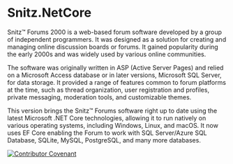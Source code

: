 # Snitz.NetCore

Snitz™ Forums 2000 is a web-based forum software developed by a group of independent programmers. It was designed as a solution for creating and managing online discussion boards or forums. It gained popularity during the early 2000s and was widely used by various online communities.

The software was originally written in ASP (Active Server Pages) and relied on a Microsoft Access database or in later versions, Microsoft SQL Server, for data storage. It provided a range of features common to forum platforms at the time, such as thread organization, user registration and profiles, private messaging, moderation tools, and customizable themes.


This version brings the Snitz™ Forums software right up to date using the latest Microsoft .NET Core technologies, allowing it to run natively on various operating systems, including Windows, Linux, and macOS. It now uses EF Core enabling the Forum to work with SQL Server/Azure SQL Database, SQLite, MySQL, PostgreSQL, and many more databases.


[![Contributor Covenant](https://img.shields.io/badge/Contributor%20Covenant-2.1-4baaaa.svg)](code_of_conduct.md)
